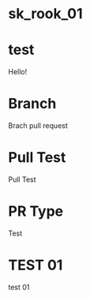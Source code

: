 # sk_rook_01

# test
Hello! 

# Branch
Brach pull request

# Pull Test
Pull Test

# PR Type
Test

# TEST 01
test 01
